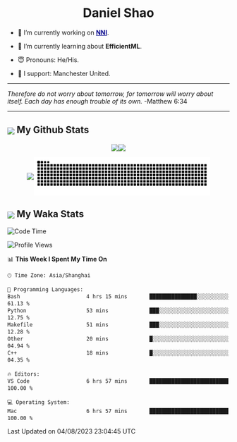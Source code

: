 

<h1 align="center">Daniel Shao</h1>

- 🐒 I’m currently working on <strong><a href="https://github.com/microsoft/nni" style="color: darkblue">NNI</a></strong>.

- 🥹 I’m currently learning about **EfficientML**.

- 😇 Pronouns: He/His.

- 🦧 I support: Manchester United.

---

<i> Therefore do not worry about tomorrow, for tomorrow will worry about itself. Each day has enough trouble of its own. </i> -Matthew 6:34

---

<h2><img src="https://emojis.slackmojis.com/emojis/images/1579216111/7550/pikachu_wave.gif?1579216111" align="center" width="28" /> My Github Stats</h2>

<p align="center"><img align="center" src = "https://github-readme-stats.vercel.app/api?username=super-dainiu&show_icons=true&count_private=true&theme=tokyonight&hide=issues&line_height=30" width="400px"><img align="center" src = "https://github-readme-streak-stats.herokuapp.com/?user=super-dainiu&theme=tokyonight" width="400px"></p>

<p align="center"><img align="center" width="400px" src="https://github-readme-stats.vercel.app/api/top-langs/?username=super-dainiu&layout=compact&theme=tokyonight&hide=html,tex,jupyter%20notebook"><img align="center" width="400px" src="https://github.com/super-dainiu/super-dainiu/blob/output/github-contribution-grid-snake.svg"></p>

<h2><img src="https://emojis.slackmojis.com/emojis/images/1579216111/7550/pikachu_wave.gif?1579216111" align="center" width="28" /> My Waka Stats</h2>

<!--START_SECTION:waka-->
![Code Time](http://img.shields.io/badge/Code%20Time-259%20hrs%2036%20mins-blue)

![Profile Views](http://img.shields.io/badge/Profile%20Views-0-blue)

📊 **This Week I Spent My Time On** 

```text
🕑︎ Time Zone: Asia/Shanghai

💬 Programming Languages: 
Bash                     4 hrs 15 mins       ███████████████░░░░░░░░░░   61.13 % 
Python                   53 mins             ███░░░░░░░░░░░░░░░░░░░░░░   12.75 % 
Makefile                 51 mins             ███░░░░░░░░░░░░░░░░░░░░░░   12.28 % 
Other                    20 mins             █░░░░░░░░░░░░░░░░░░░░░░░░   04.94 % 
C++                      18 mins             █░░░░░░░░░░░░░░░░░░░░░░░░   04.35 % 

🔥 Editors: 
VS Code                  6 hrs 57 mins       █████████████████████████   100.00 % 

💻 Operating System: 
Mac                      6 hrs 57 mins       █████████████████████████   100.00 % 
```


 Last Updated on 04/08/2023 23:04:45 UTC
<!--END_SECTION:waka-->
